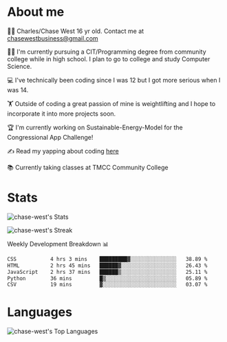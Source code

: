 # About me
🙋‍♂️ Charles/Chase West 16 yr old. Contact me at chasewestbusiness@gmail.com

👨‍🎓 I'm currently pursuing a CIT/Programming degree from community college
while in high school. I plan to go to college and study Computer Science. 

💻 I've technically been coding since I was 12 but
I got more serious when I was 14. 

🏋️ Outside of coding a great passion of mine is weightlifting
and I hope to incorporate it into more projects soon.

🏆 I'm currently working on Sustainable-Energy-Model for the Congressional App Challenge! 

✍️ Read my yapping about coding [here](https://medium.com/@chase-west)

📚 Currently taking classes at TMCC Community College 

# Stats 

![chase-west's Stats](https://github-readme-stats.vercel.app/api?username=chase-west&theme=prussian&show_icons=true&hide_border=false&count_private=true)


![chase-west's Streak](https://github-readme-streak-stats.herokuapp.com/?user=chase-west&theme=prussian&hide_border=false)

Weekly Development Breakdown 📊
<!--START_SECTION:waka-->

```txt
CSS           4 hrs 3 mins    █████████▓░░░░░░░░░░░░░░░   38.89 %
HTML          2 hrs 45 mins   ██████▓░░░░░░░░░░░░░░░░░░   26.43 %
JavaScript    2 hrs 37 mins   ██████▒░░░░░░░░░░░░░░░░░░   25.11 %
Python        36 mins         █▒░░░░░░░░░░░░░░░░░░░░░░░   05.89 %
CSV           19 mins         ▓░░░░░░░░░░░░░░░░░░░░░░░░   03.07 %
```

<!--END_SECTION:waka-->


# Languages 
![chase-west's Top Languages](https://github-readme-stats.vercel.app/api/top-langs/?username=chase-west&theme=prussian&show_icons=true&hide_border=false&layout=compact)


